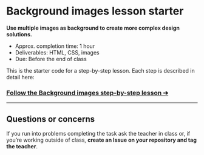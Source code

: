 # Background images lesson starter

**Use multiple images as background to create more complex design solutions.**

- Approx. completion time: 1 hour
- Deliverables: HTML, CSS, images
- Due: Before the end of class

This is the starter code for a step-by-step lesson. Each step is described in detail here:

### [**Follow the Background images step-by-step lesson ➔**](http://learn-the-web.algonquindesign.ca/courses/web-dev-3/background-images/)

---

## Questions or concerns

If you run into problems completing the task ask the teacher in class or, if you’re working outside of class, **create an Issue on your repository and tag the teacher**.
